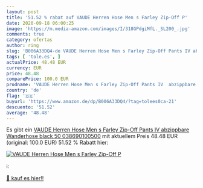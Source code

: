 ```yaml
---
layout: post
title: '51.52 % rabat auf VAUDE Herren Hose Men s Farley Zip-Off P'
date: 2020-09-18 06:00:25
image: 'https://m.media-amazon.com/images/I/318GPdgiMfL._SL200_.jpg'
comments: true
category: ofertas
author: ring
slug: 'B006A33DQ4-de VAUDE Herren Hose Men s Farley Zip-Off Pants IV abzippbare...'
tags: [ 'tole.es', ]
actualPrice: 48.48 EUR
currency: EUR
price: 48.48
comparePrice: 100.0 EUR
prodname: 'VAUDE Herren Hose Men s Farley Zip-Off Pants IV  abzippbare Wanderhose  black  50  038690100500'
country: 'de'
flag: '🇩🇪'
buyurl: 'https://www.amazon.de/dp/B006A33DQ4/?tag=tolees0ca-21'
descuento: '51.52'
average: '48.48'
---
```


Es gibt ein [VAUDE Herren Hose Men s Farley Zip-Off Pants IV  abzippbare Wanderhose  black  50  038690100500](https://www.amazon.de/dp/B006A33DQ4/?tag=tolees0ca-21) mit aktuellem Preis 48.48 EUR (original: 100.0 EUR) 51.52 % Rabatt hier:

[![VAUDE Herren Hose Men s Farley Zip-Off P](https://m.media-amazon.com/images/I/318GPdgiMfL._SL200_.jpg)](https://www.amazon.de/dp/B006A33DQ4/?tag=tolees0ca-21)

ℹ️:


[🛒 kauf es hier!!](https://www.amazon.de/dp/B006A33DQ4/?tag=tolees0ca-21)

